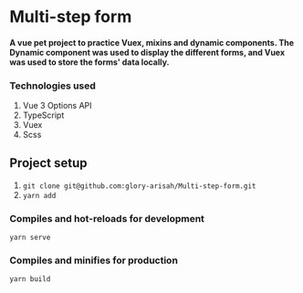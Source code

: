 # Multi-step form

#### A vue pet project to practice Vuex, mixins and dynamic components. The Dynamic component was used to display the different forms, and Vuex was used to store the forms' data locally.

### Technologies used

1. Vue 3 Options API
2. TypeScript
3. Vuex
4. Scss

## Project setup

1. `git clone git@github.com:glory-arisah/Multi-step-form.git`
2. `yarn add`

### Compiles and hot-reloads for development

`yarn serve`

### Compiles and minifies for production

`yarn build`

